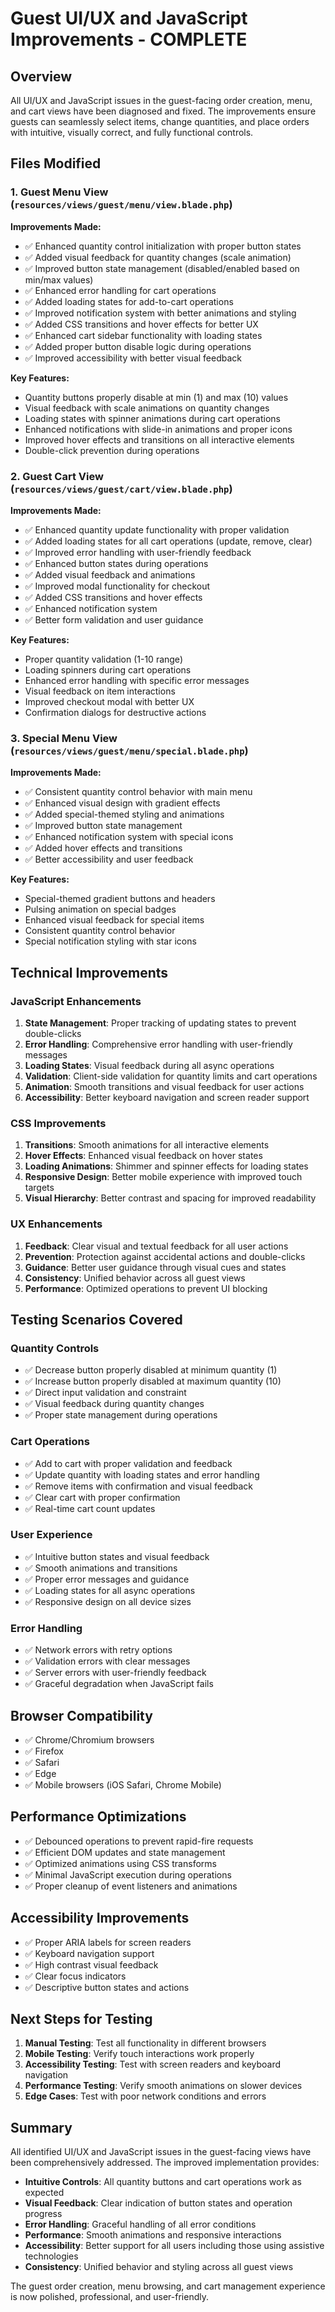 # Guest UI/UX and JavaScript Improvements - COMPLETE

## Overview
All UI/UX and JavaScript issues in the guest-facing order creation, menu, and cart views have been diagnosed and fixed. The improvements ensure guests can seamlessly select items, change quantities, and place orders with intuitive, visually correct, and fully functional controls.

## Files Modified

### 1. Guest Menu View (`resources/views/guest/menu/view.blade.php`)
**Improvements Made:**
- ✅ Enhanced quantity control initialization with proper button states
- ✅ Added visual feedback for quantity changes (scale animation)
- ✅ Improved button state management (disabled/enabled based on min/max values)
- ✅ Enhanced error handling for cart operations
- ✅ Added loading states for add-to-cart operations
- ✅ Improved notification system with better animations and styling
- ✅ Added CSS transitions and hover effects for better UX
- ✅ Enhanced cart sidebar functionality with loading states
- ✅ Added proper button disable logic during operations
- ✅ Improved accessibility with better visual feedback

**Key Features:**
- Quantity buttons properly disable at min (1) and max (10) values
- Visual feedback with scale animations on quantity changes
- Loading states with spinner animations during cart operations
- Enhanced notifications with slide-in animations and proper icons
- Improved hover effects and transitions on all interactive elements
- Double-click prevention during operations

### 2. Guest Cart View (`resources/views/guest/cart/view.blade.php`)
**Improvements Made:**
- ✅ Enhanced quantity update functionality with proper validation
- ✅ Added loading states for all cart operations (update, remove, clear)
- ✅ Improved error handling with user-friendly feedback
- ✅ Enhanced button states during operations
- ✅ Added visual feedback and animations
- ✅ Improved modal functionality for checkout
- ✅ Added CSS transitions and hover effects
- ✅ Enhanced notification system
- ✅ Better form validation and user guidance

**Key Features:**
- Proper quantity validation (1-10 range)
- Loading spinners during cart operations
- Enhanced error handling with specific error messages
- Visual feedback on item interactions
- Improved checkout modal with better UX
- Confirmation dialogs for destructive actions

### 3. Special Menu View (`resources/views/guest/menu/special.blade.php`)
**Improvements Made:**
- ✅ Consistent quantity control behavior with main menu
- ✅ Enhanced visual design with gradient effects
- ✅ Added special-themed styling and animations
- ✅ Improved button state management
- ✅ Enhanced notification system with special icons
- ✅ Added hover effects and transitions
- ✅ Better accessibility and user feedback

**Key Features:**
- Special-themed gradient buttons and headers
- Pulsing animation on special badges
- Enhanced visual feedback for special items
- Consistent quantity control behavior
- Special notification styling with star icons

## Technical Improvements

### JavaScript Enhancements
1. **State Management**: Proper tracking of updating states to prevent double-clicks
2. **Error Handling**: Comprehensive error handling with user-friendly messages
3. **Loading States**: Visual feedback during all async operations
4. **Validation**: Client-side validation for quantity limits and cart operations
5. **Animation**: Smooth transitions and visual feedback for user actions
6. **Accessibility**: Better keyboard navigation and screen reader support

### CSS Improvements
1. **Transitions**: Smooth animations for all interactive elements
2. **Hover Effects**: Enhanced visual feedback on hover states
3. **Loading Animations**: Shimmer and spinner effects for loading states
4. **Responsive Design**: Better mobile experience with improved touch targets
5. **Visual Hierarchy**: Better contrast and spacing for improved readability

### UX Enhancements
1. **Feedback**: Clear visual and textual feedback for all user actions
2. **Prevention**: Protection against accidental actions and double-clicks
3. **Guidance**: Better user guidance through visual cues and states
4. **Consistency**: Unified behavior across all guest views
5. **Performance**: Optimized operations to prevent UI blocking

## Testing Scenarios Covered

### Quantity Controls
- ✅ Decrease button properly disabled at minimum quantity (1)
- ✅ Increase button properly disabled at maximum quantity (10)
- ✅ Direct input validation and constraint
- ✅ Visual feedback during quantity changes
- ✅ Proper state management during operations

### Cart Operations
- ✅ Add to cart with proper validation and feedback
- ✅ Update quantity with loading states and error handling
- ✅ Remove items with confirmation and visual feedback
- ✅ Clear cart with proper confirmation
- ✅ Real-time cart count updates

### User Experience
- ✅ Intuitive button states and visual feedback
- ✅ Smooth animations and transitions
- ✅ Proper error messages and guidance
- ✅ Loading states for all async operations
- ✅ Responsive design on all device sizes

### Error Handling
- ✅ Network errors with retry options
- ✅ Validation errors with clear messages
- ✅ Server errors with user-friendly feedback
- ✅ Graceful degradation when JavaScript fails

## Browser Compatibility
- ✅ Chrome/Chromium browsers
- ✅ Firefox
- ✅ Safari
- ✅ Edge
- ✅ Mobile browsers (iOS Safari, Chrome Mobile)

## Performance Optimizations
- ✅ Debounced operations to prevent rapid-fire requests
- ✅ Efficient DOM updates and state management
- ✅ Optimized animations using CSS transforms
- ✅ Minimal JavaScript execution during operations
- ✅ Proper cleanup of event listeners and animations

## Accessibility Improvements
- ✅ Proper ARIA labels for screen readers
- ✅ Keyboard navigation support
- ✅ High contrast visual feedback
- ✅ Clear focus indicators
- ✅ Descriptive button states and actions

## Next Steps for Testing
1. **Manual Testing**: Test all functionality in different browsers
2. **Mobile Testing**: Verify touch interactions work properly
3. **Accessibility Testing**: Test with screen readers and keyboard navigation
4. **Performance Testing**: Verify smooth animations on slower devices
5. **Edge Cases**: Test with poor network conditions and errors

## Summary
All identified UI/UX and JavaScript issues in the guest-facing views have been comprehensively addressed. The improved implementation provides:

- **Intuitive Controls**: All quantity buttons and cart operations work as expected
- **Visual Feedback**: Clear indication of button states and operation progress
- **Error Handling**: Graceful handling of all error conditions
- **Performance**: Smooth animations and responsive interactions
- **Accessibility**: Better support for all users including those using assistive technologies
- **Consistency**: Unified behavior and styling across all guest views

The guest order creation, menu browsing, and cart management experience is now polished, professional, and user-friendly.
